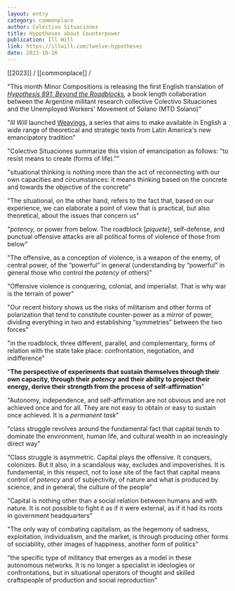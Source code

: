 ```yaml
---
layout: entry
category: commonplace
author: Colectivo Situaciones
title: Hypotheses about Counterpower
publication: Ill Will
link: https://illwill.com/twelve-hypotheses
date: 2023-10-16
---
```


[[2023]] / [[commonplace]] / 

"This month Minor Compositions is releasing the first English translation of [*Hypothesis 891: Beyond the Roadblocks*](https://www.minorcompositions.info/?p=1172)*,* a book length collaboration between the Argentine militant research collective Colectivo Situaciones and the Unemployed Workers' Movement of Solano (MTD Solano)"

"*Ill Will* launched [Weavings](https://illwill.com/series/weavings), a series that aims to make available in English a wide range of theoretical and strategic texts from Latin America's new emancipatory tradition"

"Colectivo Situaciones summarize this vision of emancipation as follows: "to resist means to create (forms of life).""

"situational thinking is nothing more than the act of reconnecting with our own capacities and circumstances: it means thinking based on the concrete and towards the objective of the concrete"

"The situational, on the other hand, refers to the fact that, based on our experience, we can elaborate a point of view that is practical, but also theoretical, about the issues that concern us"

"*potency,* or power from below. The roadblock [*piquete*], self-defense, and punctual offensive attacks are all political forms of violence of those from below"

"The offensive, as a conception of violence, is a weapon of the enemy, of central power, of the “powerful” in general (understanding by “powerful” in general those who control the *potency* of others)"

"Offensive violence is conquering, colonial, and imperialist. That is why war is the terrain of power"

"Our recent history shows us the risks of militarism and other forms of polarization that tend to constitute counter-power as a mirror of power, dividing everything in two and establishing “symmetries” between the two forces"

"in the roadblock, three different, parallel, and complementary, forms of relation with the state take place: confrontation, negotiation, and indifference"

"**The perspective of experiments that sustain themselves through their own capacity, through their** ***potency*** **and their ability to project their energy, derive their strength from the process of self-affirmation**"

"Autonomy, independence, and self-affirmation are not obvious and are not achieved once and for all. They are not easy to obtain or easy to sustain once achieved. It is a *permanent task*"

"class struggle revolves around the fundamental fact that capital tends to dominate the environment, human life, and cultural wealth in an increasingly direct way"

"Class struggle is asymmetric. Capital plays the offensive. It conquers, colonizes. But it also, in a scandalous way, excludes and impoverishes. It is fundamental, in this respect, not to lose site of the fact that capital means control of *potency* and of subjectivity, of nature and what is produced by science, and in general, the culture of the people"

"Capital is nothing other than a social relation between humans and with nature. It is not possible to fight it as if it were external, as if it had its roots in government headquarters"

"The only way of combating capitalism, as the hegemony of sadness, exploitation, individualism, and the market, is through producing other forms of sociability, other images of happiness, another form of politics"

"the specific type of militancy that emerges as a model in these autonomous networks. It is no longer a specialist in ideologies or confrontations, but in situational operators of thought and skilled craftspeople of production and social reproduction"

